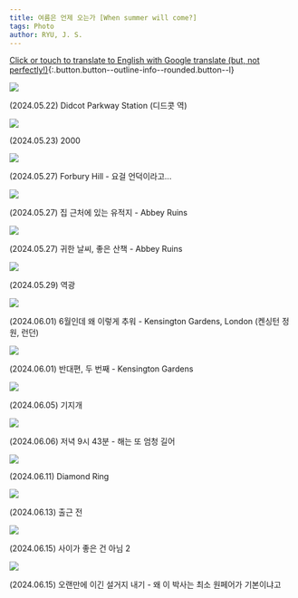 ```yaml
---
title: 여름은 언제 오는가 [When summer will come?]
tags: Photo
author: RYU, J. S.
---
```



[Click or touch to translate to English with Google translate (but, not perfectly!)](https://jinseuk56-github-io.translate.goog/2024/06/16/0011.html?_x_tr_sl=ko&_x_tr_tl=en&_x_tr_hl=ko&_x_tr_pto=wapp){:.button.button--outline-info--rounded.button--l}


<div class="grid-container">
  <div class="grid grid--p-1">
    <div class="cell cell--6"><div class="card">
  <div class="card__image">
    <img class="image" src="https://onedrive.live.com/embed?resid=F96DE3EAE83811FB%2184849&authkey=%21AOolUc8YjE3Uj0M&height=1024"/>
  </div>
  <div class="card__content">
    <div class="card__header">
      <p>(2024.05.22) Didcot Parkway Station (디드콧 역)</p>
    </div>
  </div>
</div></div>
    <div class="cell cell--6"><div class="card">
  <div class="card__image">
    <img class="image" src="https://onedrive.live.com/embed?resid=F96DE3EAE83811FB%2184852&authkey=%21ALZcnw1stRAGtPM&height=1024"/>
  </div>
  <div class="card__content">
    <div class="card__header">
      <p>(2024.05.23) 2000</p>
    </div>
  </div>
</div></div>
    <div class="cell cell--6"><div class="card">
  <div class="card__image">
    <img class="image" src="https://onedrive.live.com/embed?resid=F96DE3EAE83811FB%2184857&authkey=%21AB36gkG5r82cXKg&height=1024"/>
  </div>
  <div class="card__content">
    <div class="card__header">
      <p>(2024.05.27) Forbury Hill - 요걸 언덕이라고...</p>
    </div>
  </div>
</div></div>
    <div class="cell cell--6"><div class="card">
  <div class="card__image">
    <img class="image" src="https://onedrive.live.com/embed?resid=F96DE3EAE83811FB%2184865&authkey=%21AL_ap8MVkSwZnto&height=1024"/>
  </div>
  <div class="card__content">
    <div class="card__header">
      <p>(2024.05.27) 집 근처에 있는 유적지 - Abbey Ruins</p>
    </div>
  </div>
</div></div>
    <div class="cell cell--6"><div class="card">
  <div class="card__image">
    <img class="image" src="https://onedrive.live.com/embed?resid=F96DE3EAE83811FB%2184871&authkey=%21AI8p4aWbrXNG1Fw&height=1024"/>
  </div>
  <div class="card__content">
    <div class="card__header">
      <p>(2024.05.27) 귀한 날씨, 좋은 산책 - Abbey Ruins</p>
    </div>
  </div>
</div></div>
    <div class="cell cell--6"><div class="card">
  <div class="card__image">
    <img class="image" src="https://onedrive.live.com/embed?resid=F96DE3EAE83811FB%21160328&authkey=%21ABX23dHC7LAVN7A&height=1024"/>
  </div>
  <div class="card__content">
    <div class="card__header">
      <p>(2024.05.29) 역광</p>
    </div>
  </div>
</div></div>
<div class="cell cell--6"><div class="card">
  <div class="card__image">
    <img class="image" src="https://onedrive.live.com/embed?resid=F96DE3EAE83811FB%21160332&authkey=%21AOG45mBoTXTGsh0&height=1024"/>
  </div>
  <div class="card__content">
    <div class="card__header">
      <p>(2024.06.01) 6월인데 왜 이렇게 추워 - Kensington Gardens, London (켄싱턴 정원, 런던)</p>
    </div>
  </div>
  </div></div>
  <div class="cell cell--6"><div class="card">
  <div class="card__image">
    <img class="image" src="https://onedrive.live.com/embed?resid=F96DE3EAE83811FB%21160344&authkey=%21AFpKessq_3FGOZw&height=1024"/>
  </div>
  <div class="card__content">
    <div class="card__header">
      <p>(2024.06.01) 반대편, 두 번째 - Kensington Gardens</p>
    </div>
  </div>
</div></div>
<div class="cell cell--6"><div class="card">
  <div class="card__image">
    <img class="image" src="https://onedrive.live.com/embed?resid=F96DE3EAE83811FB%21160352&authkey=%21ANWz4tXS98k3BtI&height=1024"/>
  </div>
  <div class="card__content">
    <div class="card__header">
      <p>(2024.06.05) 기지개</p>
    </div>
  </div>
</div></div>
<div class="cell cell--6"><div class="card">
  <div class="card__image">
    <img class="image" src="https://onedrive.live.com/embed?resid=F96DE3EAE83811FB%21160354&authkey=%21AD0IpAaWGzks_7Q&height=1024"/>
  </div>
  <div class="card__content">
    <div class="card__header">
      <p>(2024.06.06) 저녁 9시 43분 - 해는 또 엄청 길어</p>
    </div>
  </div>
</div></div>
<div class="cell cell--6"><div class="card">
  <div class="card__image">
    <img class="image" src="https://onedrive.live.com/embed?resid=F96DE3EAE83811FB%21160406&authkey=%21AExg1T0fN-O1XvI&width=1024"/>
  </div>
  <div class="card__content">
    <div class="card__header">
      <p>(2024.06.11) Diamond Ring</p>
    </div>
  </div>
</div></div>
<div class="cell cell--6"><div class="card">
  <div class="card__image">
    <img class="image" src="https://onedrive.live.com/embed?resid=F96DE3EAE83811FB%21160408&authkey=%21APkKVcIDkEluaHk&width=1024"/>
  </div>
  <div class="card__content">
    <div class="card__header">
      <p>(2024.06.13) 출근 전</p>
    </div>
  </div>
</div></div>
<div class="cell cell--6"><div class="card">
  <div class="card__image">
    <img class="image" src="https://onedrive.live.com/embed?resid=F96DE3EAE83811FB%21160413&authkey=%21AItos0L3xJ1FSds&height=1024"/>
  </div>
  <div class="card__content">
    <div class="card__header">
      <p>(2024.06.15) 사이가 좋은 건 아님 2</p>
    </div>
  </div>
</div></div>
<div class="cell cell--6"><div class="card">
  <div class="card__image">
    <img class="image" src="https://onedrive.live.com/embed?resid=F96DE3EAE83811FB%21160417&authkey=%21AMOizITcp7KZSog&height=1024"/>
  </div>
  <div class="card__content">
    <div class="card__header">
      <p>(2024.06.15) 오랜만에 이긴 설거지 내기 - 왜 이 박사는 최소 원페어가 기본이냐고</p>
    </div>
  </div>
</div></div>
  </div>
</div>